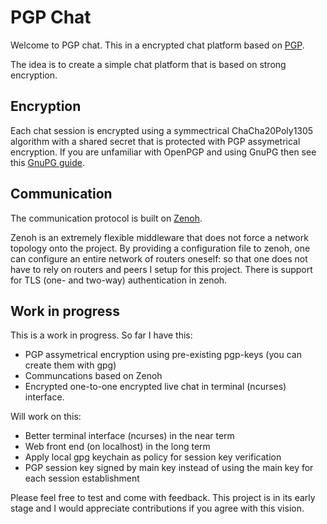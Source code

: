 # PGP Chat

Welcome to PGP chat. This in a encrypted chat platform based on [PGP](https://en.wikipedia.org/wiki/Pretty_Good_Privacy).

The idea is to create a simple chat platform that is based on strong encryption. 

## Encryption

Each chat session is encrypted using a symmectrical ChaCha20Poly1305 algorithm
with a shared secret that is protected with PGP assymetrical
encryption. If you are unfamiliar with OpenPGP and using GnuPG then see this [GnuPG guide](https://www.gnupg.org/gph/en/manual/c14.html). 

## Communication

The communication protocol is built on [Zenoh](https://github.com/eclipse-zenoh/zenoh).

Zenoh is an extremely flexible middleware that does not force a network topology onto
the project. By providing a configuration file to zenoh, one can configure an entire network
of routers oneself: so that one does not have to rely on routers and peers I setup for
this project. There is support for TLS (one- and two-way) authentication in zenoh.

## Work in progress

This is a work in progress. So far I have this:

- PGP assymetrical encryption using pre-existing pgp-keys (you can create them with gpg)
- Communcations based on Zenoh
- Encrypted one-to-one encrypted live chat in terminal (ncurses) interface.

Will work on this:

- Better terminal interface (ncurses) in the near term
- Web front end (on localhost) in the long term
- Apply local gpg keychain as policy for session key verification
- PGP session key signed by main key instead of using the main key for each session establishment

Please feel free to test and come with feedback. This project is in its early stage
and I would appreciate contributions if you agree with this vision.

